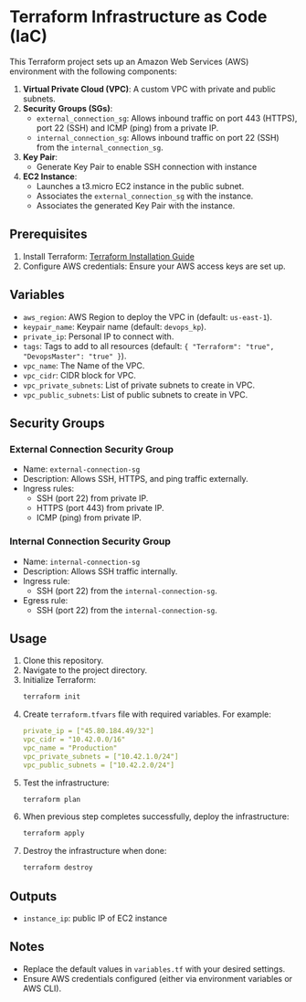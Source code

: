 # Terraform Infrastructure as Code (IaC)

This Terraform project sets up an Amazon Web Services (AWS) environment with the following components:

1. **Virtual Private Cloud (VPC)**: A custom VPC with private and public subnets.
2. **Security Groups (SGs)**:
   - `external_connection_sg`: Allows inbound traffic on port 443 (HTTPS), port 22 (SSH) and ICMP (ping) from a private IP.
   - `internal_connection_sg`: Allows inbound traffic on port 22 (SSH) from the `internal_connection_sg`.
3. **Key Pair**:
   - Generate Key Pair to enable SSH connection with instance
4. **EC2 Instance**:
   - Launches a t3.micro EC2 instance in the public subnet.
   - Associates the `external_connection_sg` with the instance.
   - Associates the generated Key Pair with the instance.

## Prerequisites

1. Install Terraform: [Terraform Installation Guide](https://learn.hashicorp.com/tutorials/terraform/install-cli)
2. Configure AWS credentials: Ensure your AWS access keys are set up.

## Variables

- `aws_region`: AWS Region to deploy the VPC in (default: `us-east-1`).
- `keypair_name`: Keypair name (default: `devops_kp`).
- `private_ip`: Personal IP to connect with.
- `tags`: Tags to add to all resources (default: `{ "Terraform": "true", "DevopsMaster": "true" }`).
- `vpc_name`: The Name of the VPC.
- `vpc_cidr`: CIDR block for VPC.
- `vpc_private_subnets`: List of private subnets to create in VPC.
- `vpc_public_subnets`: List of public subnets to create in VPC.

## Security Groups

### External Connection Security Group

- Name: `external-connection-sg`
- Description: Allows SSH, HTTPS, and ping traffic externally.
- Ingress rules:
  - SSH (port 22) from private IP.
  - HTTPS (port 443) from private IP.
  - ICMP (ping) from private IP.

### Internal Connection Security Group

- Name: `internal-connection-sg`
- Description: Allows SSH traffic internally.
- Ingress rule:
  - SSH (port 22) from the `internal-connection-sg`.
- Egress rule:
  - SSH (port 22) from the `internal-connection-sg`.

## Usage

1. Clone this repository.
2. Navigate to the project directory.
3. Initialize Terraform:
   ```bash
   terraform init
   ```
4. Create `terraform.tfvars` file with required variables. For example:
   ```yaml
   private_ip = ["45.80.184.49/32"]
   vpc_cidr = "10.42.0.0/16"
   vpc_name = "Production"
   vpc_private_subnets = ["10.42.1.0/24"]
   vpc_public_subnets = ["10.42.2.0/24"]
   ```
5. Test the infrastructure:
   ```bash
   terraform plan
   ```
6. When previous step completes successfully, deploy the infrastructure:
   ```bash
   terraform apply
   ```
7. Destroy the infrastructure when done:
   ```bash
   terraform destroy
   ```

## Outputs

- `instance_ip`: public IP of EC2 instance

## Notes

- Replace the default values in `variables.tf` with your desired settings.
- Ensure AWS credentials configured (either via environment variables or AWS CLI).
